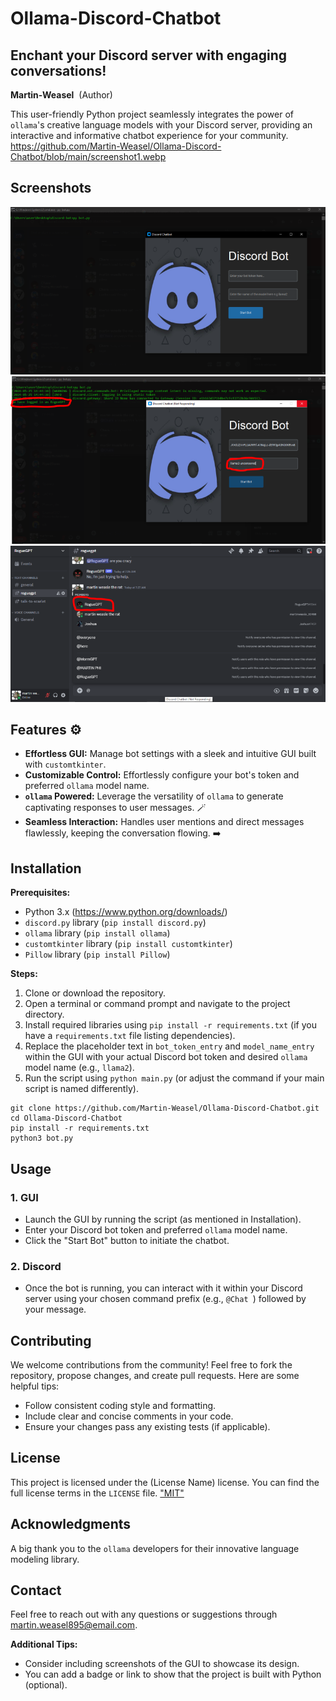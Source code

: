 # Ollama-Discord-Chatbot  

##  Enchant your Discord server with engaging conversations!

**Martin-Weasel**  ‍  (Author)

This user-friendly Python project seamlessly integrates the power of `ollama`'s creative language models with your Discord server, providing an interactive and informative chatbot experience for your community.
https://github.com/Martin-Weasel/Ollama-Discord-Chatbot/blob/main/screenshot1.webp
## Screenshots
!["Screenshot1"](screenshot1.webp)
!["Screenshot2"](screenshot2.webp)
!["Screenshot3"](screenshot3.webp)

## Features  ⚙️

* **Effortless GUI:** Manage bot settings with a sleek and intuitive GUI built with `customtkinter`.
* **Customizable Control:**  Effortlessly configure your bot's token and preferred `ollama` model name.
* **`ollama` Powered:** Leverage the versatility of `ollama` to generate captivating responses to user messages.  🪄
* **Seamless Interaction:** Handles user mentions and direct messages flawlessly, keeping the conversation flowing.   ️➡️️

## Installation

**Prerequisites:**

* Python 3.x (https://www.python.org/downloads/)
* `discord.py` library (`pip install discord.py`)
* `ollama` library (`pip install ollama`)
* `customtkinter` library (`pip install customtkinter`)
* `Pillow` library (`pip install Pillow`)

**Steps:**

1. Clone or download the repository.
2. Open a terminal or command prompt and navigate to the project directory.
3. Install required libraries using `pip install -r requirements.txt` (if you have a `requirements.txt` file listing dependencies).
4. Replace the placeholder text in `bot_token_entry` and `model_name_entry` within the GUI with your actual Discord bot token and desired `ollama` model name (e.g., `llama2`).
5. Run the script using `python main.py` (or adjust the command if your main script is named differently).

```
git clone https://github.com/Martin-Weasel/Ollama-Discord-Chatbot.git
cd Ollama-Discord-Chatbot
pip install -r requirements.txt
python3 bot.py
```

## Usage

### 1. GUI

* Launch the GUI by running the script (as mentioned in Installation).
* Enter your Discord bot token and preferred `ollama` model name.
* Click the "Start Bot" button to initiate the chatbot.

### 2. Discord

* Once the bot is running, you can interact with it within your Discord server using your chosen command prefix (e.g., `@Chat `) followed by your message.

## Contributing

We welcome contributions from the community! Feel free to fork the repository, propose changes, and create pull requests. Here are some helpful tips:

- Follow consistent coding style and formatting.
- Include clear and concise comments in your code.
- Ensure your changes pass any existing tests (if applicable).

## License

This project is licensed under the (License Name) license. You can find the full license terms in the `LICENSE` file.  ["MIT"]("https://github.com/git/git-scm.com/blob/main/MIT-LICENSE.txt")

## Acknowledgments

A big thank you to the `ollama` developers for their innovative language modeling library. 

## Contact

Feel free to reach out with any questions or suggestions through martin.weasel895@email.com.

**Additional Tips:**

- Consider including screenshots of the GUI to showcase its design.
- You can add a badge or link to show that the project is built with Python (optional).
